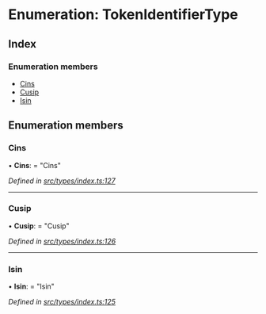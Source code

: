 # Enumeration: TokenIdentifierType

## Index

### Enumeration members

* [Cins](tokenidentifiertype.md#cins)
* [Cusip](tokenidentifiertype.md#cusip)
* [Isin](tokenidentifiertype.md#isin)

## Enumeration members

###  Cins

• **Cins**: = "Cins"

*Defined in [src/types/index.ts:127](https://github.com/PolymathNetwork/polymesh-sdk/blob/9f2b951/src/types/index.ts#L127)*

___

###  Cusip

• **Cusip**: = "Cusip"

*Defined in [src/types/index.ts:126](https://github.com/PolymathNetwork/polymesh-sdk/blob/9f2b951/src/types/index.ts#L126)*

___

###  Isin

• **Isin**: = "Isin"

*Defined in [src/types/index.ts:125](https://github.com/PolymathNetwork/polymesh-sdk/blob/9f2b951/src/types/index.ts#L125)*
